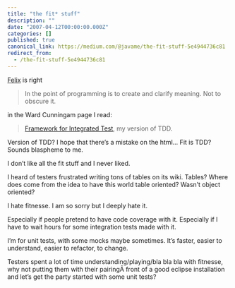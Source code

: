 ```yaml
---
title: "the fit* stuff"
description: ""
date: "2007-04-12T00:00:00.000Z"
categories: []
published: true
canonical_link: https://medium.com/@javame/the-fit-stuff-5e4944736c81
redirect_from:
  - /the-fit-stuff-5e4944736c81
---
```


[Felix](http://wuetender-junger-mann.de/wordpress/wp-trackback.php?p=455) is right

> In the point of programming is to create and clarify meaning. Not to obscure it.

in the Ward Cunningam page I read:

> [Framework for Integrated Test](http://fit.c2.com/), my version of TDD.

Version of TDD? I hope that there’s a mistake on the html… Fit is TDD? Sounds blaspheme to me.

I don’t like all the fit stuff and I never liked.

I heard of testers frustrated writing tons of tables on its wiki. Tables? Where does come from the idea to have this world table oriented? Wasn’t object oriented?

I hate fitnesse. I am so sorry but I deeply hate it.

Especially if people pretend to have code coverage with it. Especially if I have to wait hours for some integration tests made with it.

I’m for unit tests, with some mocks maybe sometimes. It’s faster, easier to understand, easier to refactor, to change.

Testers spent a lot of time understanding/playing/bla bla bla with fitnesse, why not putting them with their pairingÂ front of a good eclipse installation and let’s get the party started with some unit tests?
